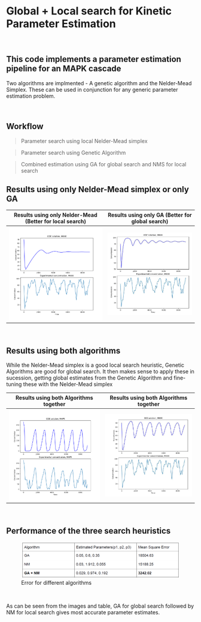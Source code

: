 # Global + Local search for Kinetic Parameter Estimation 

&nbsp;

## This code implements a parameter estimation pipeline for an MAPK cascade

Two algorithms are implmented - A genetic algorithm and the Nelder-Mead Simplex.
These can be used in conjunction for any generic parameter estimation problem.

&nbsp;

## Workflow
> Parameter search using local Nelder-Mead simplex

> Parameter search using Genetic Algorithm

> Combined estimation using GA for global search and NMS for local search

## Results using only Nelder-Mead simplex or only GA

Results using only Nelder-Mead (Better for local search)           |  Results using only GA (Better for global search)
:-------------------------:|:-------------------------:
<img src="./images/NM_only_estimation.png" width="500">  |  <img src="./images/GA_only_estimation.png" width="450">

&nbsp;

## Results using both algorithms

While the Nelder-Mead simplex is a good local search heuristic, Genetic Algorithms are good for global search.
It then makes sense to apply these in sucession, getting global estimates from the Genetic Algorithm and fine-tuning these with the Nelder-Mead simplex

Results using both Algorithms together    |  Results using both Algorithms together  
:-------------------------:|:-------------------------:
![](./images/GA%2BNM_estimation1.png)  |  ![](./images/GA_NM_estimation_2.png)

&nbsp;

## Performance of the three search heuristics

<figure>
  <img src="./images/Table.png" alt="drawing" width="950"/>
  <figcaption>Error for different algorithms
</figure> 

&nbsp; 

As can be seen from the images and table, GA for global search followed by NM for local search gives most accurate parameter estimates.
